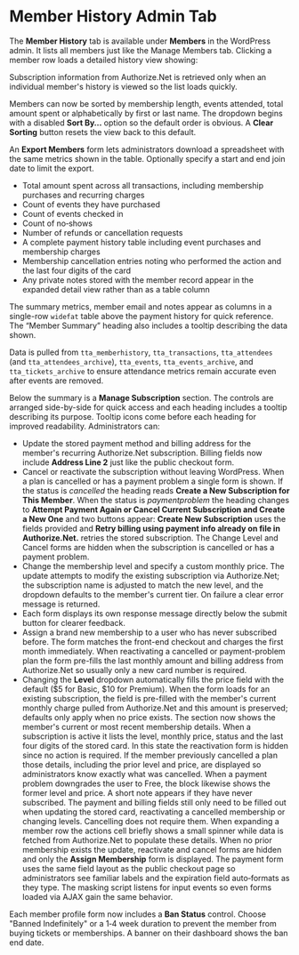 # Member History Admin Tab

The **Member History** tab is available under **Members** in the WordPress admin. It lists all members just like the Manage Members tab. Clicking a member row loads a detailed history view showing:

Subscription information from Authorize.Net is retrieved only when an individual member's history is viewed so the list loads quickly.

Members can now be sorted by membership length, events attended, total amount spent or alphabetically by first or last name. The dropdown begins with a disabled **Sort By…** option so the default order is obvious. A **Clear Sorting** button resets the view back to this default.

An **Export Members** form lets administrators download a spreadsheet with the same metrics shown in the table. Optionally specify a start and end join date to limit the export.
- Total amount spent across all transactions, including membership purchases and recurring charges
- Count of events they have purchased
- Count of events checked in
- Count of no‑shows
- Number of refunds or cancellation requests
- A complete payment history table including event purchases and membership charges
- Membership cancellation entries noting who performed the action and the last four digits of the card
- Any private notes stored with the member record appear in the expanded detail view rather than as a table column

The summary metrics, member email and notes appear as columns in a single-row `widefat` table above the payment history for quick reference. The “Member Summary” heading also includes a tooltip describing the data shown.

Data is pulled from `tta_memberhistory`, `tta_transactions`, `tta_attendees` (and
`tta_attendees_archive`), `tta_events`, `tta_events_archive`, and
`tta_tickets_archive` to ensure attendance metrics remain accurate even after
events are removed.

Below the summary is a **Manage Subscription** section. The controls are arranged side-by-side for quick access and each heading includes a tooltip describing its purpose. Tooltip icons come before each heading for improved readability. Administrators can:

 - Update the stored payment method and billing address for the member's recurring Authorize.Net subscription. Billing fields now include **Address Line 2** just like the public checkout form.
 - Cancel or reactivate the subscription without leaving WordPress. When a plan is
    cancelled or has a payment problem a single form is shown. If the status is
   *cancelled* the heading reads **Create a New Subscription for This Member**.
   When the status is *paymentproblem* the heading changes to
   **Attempt Payment Again or Cancel Current Subscription and Create a New One** and two buttons appear:
   **Create New Subscription** uses the fields provided and
   **Retry billing using payment info already on file in Authorize.Net.**
   retries the stored subscription. The Change Level and Cancel forms are hidden
   when the subscription is cancelled or has a payment problem.
- Change the membership level and specify a custom monthly price. The update attempts to modify the existing subscription via Authorize.Net; the subscription name is adjusted to match the new level, and the dropdown defaults to the member's current tier. On failure a clear error message is returned.
- Each form displays its own response message directly below the submit button for clearer feedback.
- Assign a brand new membership to a user who has never subscribed before. The form matches the front-end checkout and charges the first month immediately. When reactivating a cancelled or payment-problem plan the form pre-fills the last monthly amount and billing address from Authorize.Net so usually only a new card number is required.
- Changing the **Level** dropdown automatically fills the price field with the default ($5 for Basic, $10 for Premium). When the form loads for an existing subscription, the field is pre-filled with the member's current monthly charge pulled from Authorize.Net and this amount is preserved; defaults only apply when no price exists.
The section now shows the member's current or most recent membership details. When a subscription is active it lists the level, monthly price, status and the last four digits of the stored card. In this state the reactivation form is hidden since no action is required. If the member previously cancelled a plan those details, including the prior level and price, are displayed so administrators know exactly what was cancelled. When a payment problem downgrades the user to Free, the block likewise shows the former level and price. A short note appears if they have never subscribed. The payment and billing fields still only need to be filled out when updating the stored card, reactivating a cancelled membership or changing levels. Cancelling does not require them.
When expanding a member row the actions cell briefly shows a small spinner while data is fetched from Authorize.Net to populate these details.
When no prior membership exists the update, reactivate and cancel forms are hidden and only the **Assign Membership** form is displayed.
The payment form uses the same field layout as the public checkout page so administrators see familiar labels and the expiration field auto‑formats as they type. The masking script listens for input events so even forms loaded via AJAX gain the same behavior.

Each member profile form now includes a **Ban Status** control. Choose "Banned Indefinitely" or a 1‑4 week duration to prevent the member from buying tickets or memberships. A banner on their dashboard shows the ban end date.
